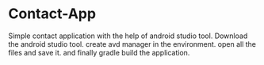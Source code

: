 # Contact-App
Simple contact application with the help of android studio tool.
Download the android studio tool.
create avd manager in the environment.
open all the files and save it.
and finally gradle build the application.
